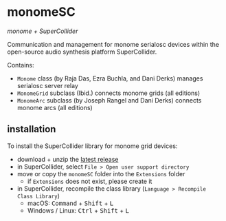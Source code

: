 # monomeSC

*monome + SuperCollider*

Communication and management for monome serialosc devices within the open-source audio synthesis platform SuperCollider.

Contains:

- `Monome` class (by Raja Das, Ezra Buchla, and Dani Derks) manages serialosc server relay
- `MonomeGrid` subclass (Ibid.) connects monome grids (all editions)
- `MonomeArc` subclass (by Joseph Rangel and Dani Derks) connects monome arcs (all editions)

## installation

To install the SuperCollider library for monome grid devices:

- download + unzip the [latest release](https://github.com/monome/monomeSC/releases)
- in SuperCollider, select `File > Open user support directory`
- move or copy the `monomeSC` folder into the `Extensions` folder
  - if `Extensions` does not exist, please create it
- in SuperCollider, recompile the class library (`Language > Recompile Class Library`)
  - macOS: <kbd>Command</kbd> + <kbd>Shift</kbd> + <kbd>L</kbd>
  - Windows / Linux: <kbd>Ctrl</kbd> + <kbd>Shift</kbd> + <kbd>L</kbd>
